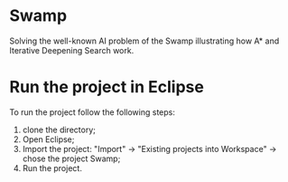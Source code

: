# Swamp
Solving the well-known AI problem of the Swamp illustrating how A* and Iterative Deepening Search work.

# Run the project in Eclipse
To run the project follow the following steps:
1) clone the directory;
2) Open Eclipse;
3) Import the project: "Import" -> "Existing projects into Workspace" -> chose the project Swamp;
4) Run the project. 

